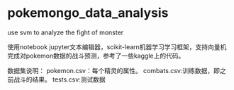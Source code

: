 # pokemongo_data_analysis
use svm to analyze the fight of monster

使用notebook jupyter文本编辑器，scikit-learn机器学习学习框架，支持向量机完成对pokemon数据的战斗预测，参考了一些kaggle上的代码。

数据集说明：
pokemon.csv：每个精灵的属性。
combats.csv:训练数据，即之前战斗的结果。
tests.csv:测试数据

